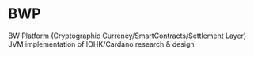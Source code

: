 # BWP
BW Platform (Cryptographic Currency/SmartContracts/Settlement Layer) JVM implementation of IOHK/Cardano research &amp; design
